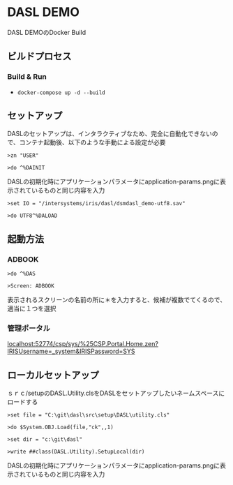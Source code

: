 # DASL DEMO

DASL DEMOのDocker Build


## ビルドプロセス

### Build & Run
* ```docker-compose up -d --build```

## セットアップ

DASLのセットアップは、インタラクティブなため、完全に自動化できないので、コンテナ起動後、以下のような手動による設定が必要

```>zn "USER"```

```>do ^%DAINIT```

DASLの初期化時にアプリケーションパラメータにapplication-params.pngに表示されているものと同じ内容を入力

```>set IO = "/intersystems/iris/dasl/dsmdasl_demo-utf8.sav"```

```>do UTF8^%DALOAD```

## 起動方法

### ADBOOK

```>do ^%DAS```

```>Screen: ADBOOK```

表示されるスクリーンの名前の所に＊を入力すると、候補が複数でてくるので、適当に１つを選択


### 管理ポータル

[localhost:52774/csp/sys/%25CSP.Portal.Home.zen?IRISUsername=_system&IRISPassword=SYS](http://localhost:52774/csp/sys/%25CSP.Portal.Home.zen?IRISUsername=_system&IRISPassword=SYS)

## ローカルセットアップ

ｓｒｃ/setupのDASL.Utility.clsをDASLをセットアップしたいネームスペースにロードする

```>set file = "C:\git\dasl\src\setup\DASL\utility.cls"```

```>do $System.OBJ.Load(file,"ck",,1)```

```>set dir = "c:\git\dasl"```

```>write ##class(DASL.Utility).SetupLocal(dir)```

DASLの初期化時にアプリケーションパラメータにapplication-params.pngに表示されているものと同じ内容を入力
